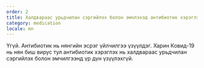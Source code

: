 ```yaml
---
order: 2
title: Халдвараас урьдчилан сэргийлэх болон эмчлэхэд антибиотик хэрэглэх нь үр дүнтэй юу?
category: medication
locale: mn
---
```


Үгүй. Антибиотик нь нянгийн эсрэг үйлчилгээ үзүүлдэг. Харин Ковид-19 нь нян биш вирус тул антибиотик хэрэглэх нь халдвараас урьдчилан сэргийлэх болон эмчилгээнд үр дүн үзүүлэхгүй. 
